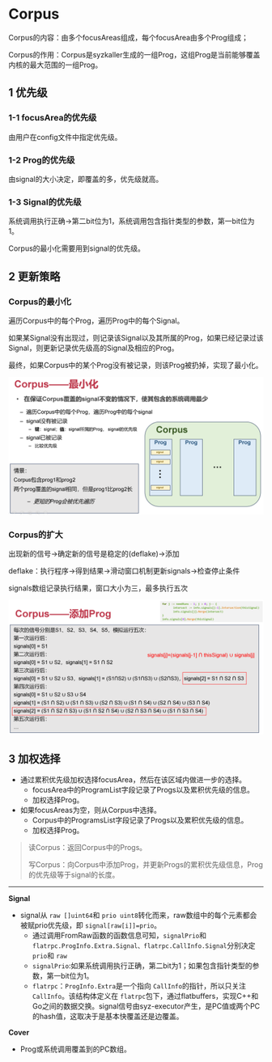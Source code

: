 # Corpus

Corpus的内容：由多个focusAreas组成，每个focusArea由多个Prog组成；

Corpus的作用：Corpus是syzkaller生成的一组Prog，这组Prog是当前能够覆盖内核的最大范围的一组Prog。

## 1 优先级

### 1-1 focusArea的优先级

由用户在config文件中指定优先级。

### 1-2 Prog的优先级

由signal的大小决定，即覆盖的多，优先级就高。

### 1-3 Signal的优先级

系统调用执行正确->第二bit位为1，系统调用包含指针类型的参数，第一bit位为1。

Corpus的最小化需要用到signal的优先级。

## 2 更新策略

### Corpus的最小化

遍历Corpus中的每个Prog，遍历Prog中的每个Signal。

如果某Signal没有出现过，则记录该Signal以及其所属的Prog，如果已经记录过该Signal，则更新记录优先级高的Signal及相应的Prog。

最终，如果Corpus中的某个Prog没有被记录，则该Prog被扔掉，实现了最小化。

![1741738562080](image/Corpus/1741738562080.png)

### Corpus的扩大

出现新的信号->确定新的信号是稳定的(deflake)->添加

deflake：执行程序->得到结果->滑动窗口机制更新signals->检查停止条件

signals数组记录执行结果，窗口大小为三，最多执行五次

![1741738587047](image/Corpus/1741738587047.png)

## 3 加权选择

* 通过累积优先级加权选择focusArea，然后在该区域内做进一步的选择。
  * focusArea中的ProgramList字段记录了Progs以及累积优先级的信息。
  * 加权选择Prog。
* 如果focusAreas为空，则从Corpus中选择。
  * Corpus中的ProgramsList字段记录了Progs以及累积优先级的信息。
  * 加权选择Prog。

> 读Corpus：返回Corpus中的Progs。
>
> 写Corpus：向Corpus中添加Prog，并更新Progs的累积优先级信息，Prog的优先级等于signal的长度。

---

**Signal**

* signal从 `raw []uint64`和 `prio uint8`转化而来，raw数组中的每个元素都会被赋prio优先级，即 `signal[raw[i]]=prio`。
  * 通过调用FromRaw函数的函数信息可知，`signalPrio`和 `flatrpc.ProgInfo.Extra.Signal、flatrpc.CallInfo.Signal`分别决定 `prio`和 `raw`
  * `signalPrio`:如果系统调用执行正确，第二bit为1；如果包含指针类型的参数，第一bit位为1。
  * `flatrpc`：`ProgInfo.Extra`是一个指向 `CallInfo`的指针，所以只关注 `CallInfo`。该结构体定义在 `flatrpc`包下，通过flatbuffers，实现C++和Go之间的数据交换。signal信号由syz-executor产生，是PC值或两个PC的hash值，这取决于是基本快覆盖还是边覆盖。

**Cover**

* Prog或系统调用覆盖到的PC数组。
